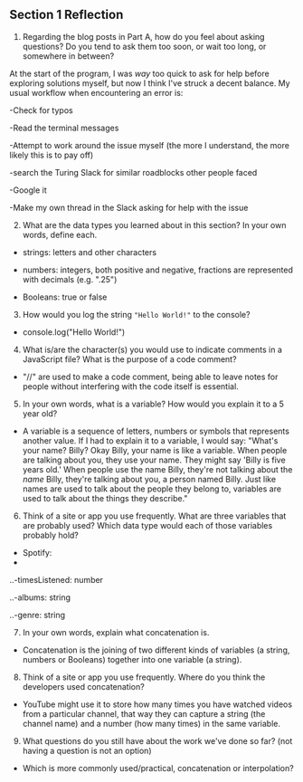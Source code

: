 ## Section 1 Reflection

1. Regarding the blog posts in Part A, how do you feel about asking questions? Do you tend to ask them too soon, or wait too long, or somewhere in between?

At the start of the program, I was *way* too quick to ask for help before exploring solutions myself, but now I think I've struck a decent balance. My usual workflow when encountering an error is:

-Check for typos

-Read the terminal messages

-Attempt to work around the issue myself (the more I understand, the more likely this is to pay off)

-search the Turing Slack for similar roadblocks other people faced

-Google it

-Make my own thread in the Slack asking for help with the issue


2. What are the data types you learned about in this section? In your own words, define each.

- strings: letters and other characters

- numbers: integers, both positive and negative, fractions are represented with decimals (e.g. ".25")

- Booleans: true or false


3. How would you log the string `"Hello World!"` to the console?

- console.log("Hello World!")

4. What is/are the character(s) you would use to indicate comments in a JavaScript file? What is the purpose of a code comment?

- "//" are used to make a code comment, being able to leave notes for people without interfering with the code itself is essential.  

5. In your own words, what is a variable? How would you explain it to a 5 year old?

- A variable is a sequence of letters, numbers or symbols that represents another value. If I had to explain it to a variable, I would say:
"What's your name? Billy? Okay Billy, your name is like a variable. When people are talking about you, they use your name. They might say 'Billy is five years old.' When people use the name Billy, they're not talking about the *name* Billy, they're talking about you, a person named Billy. Just like names are used to talk about the people they belong to, variables are used to talk about the things they describe."

6. Think of a site or app you use frequently. What are three variables that are probably used? Which data type would each of those variables probably hold?

- Spotify:
-
..-timesListened: number  

..-albums: string

..-genre: string


7. In your own words, explain what concatenation is.

- Concatenation is the joining of two different kinds of variables (a string, numbers or Booleans) together into one variable (a string).

8. Think of a site or app you use frequently. Where do you think the developers used concatenation?

- YouTube might use it to store how many times you have watched videos from a particular channel, that way they can capture a string (the channel name) and a number (how many times) in the same variable.

9. What questions do you still have about the work we've done so far? (not having a question is not an option)

- Which is more commonly used/practical, concatenation or interpolation? 
